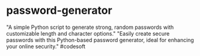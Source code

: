# password-generator
"A simple Python script to generate strong, random passwords with customizable length and character options." "Easily create secure passwords with this Python-based password generator, ideal for enhancing your online security." #codesoft
